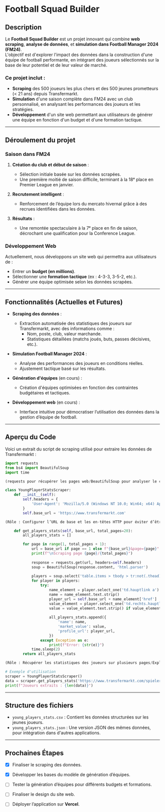 
# **Football Squad Builder**

## **Description**

Le **Football Squad Builder** est un projet innovant qui combine **web scraping**, **analyse de données**, et **simulation dans Football Manager 2024 (FM24)**.  
L'objectif est d'explorer l'impact des données dans la construction d'une équipe de football performante, en intégrant des joueurs sélectionnés sur la base de leur potentiel et de leur valeur de marché.

### Ce projet inclut :
- **Scraping** des 500 joueurs les plus chers et des 500 jeunes prometteurs (< 21 ans) depuis Transfermarkt.
- **Simulation** d'une saison complète dans FM24 avec un club personnalisé, en analysant les performances des joueurs et les stratégies.
- **Développement** d'un site web permettant aux utilisateurs de générer une équipe en fonction d'un budget et d'une formation tactique.

---

## **Déroulement du projet**

### **Saison dans FM24**
1. **Création du club et début de saison** :  
   - Sélection initiale basée sur les données scrapées.  
   - Une première moitié de saison difficile, terminant à la 18ᵉ place en Premier League en janvier.  
   
2. **Recrutement intelligent** :  
   - Renforcement de l’équipe lors du mercato hivernal grâce à des recrues identifiées dans les données.  

3. **Résultats** :  
   - Une remontée spectaculaire à la 7ᵉ place en fin de saison, décrochant une qualification pour la Conference League.

### **Développement Web**
Actuellement, nous développons un site web qui permettra aux utilisateurs de :
- Entrer un **budget (en millions)**.
- Sélectionner une **formation tactique** (ex : 4-3-3, 3-5-2, etc.).
- Générer une équipe optimisée selon les données scrapées.

---

## **Fonctionnalités (Actuelles et Futures)**

- **Scraping des données** :
  - Extraction automatisée des statistiques des joueurs sur Transfermarkt, avec des informations comme :
    - Nom, poste, club, valeur marchande.
    - Statistiques détaillées (matchs joués, buts, passes décisives, etc.).

- **Simulation Football Manager 2024** :
  - Analyse des performances des joueurs en conditions réelles.
  - Ajustement tactique basé sur les résultats.

- **Génération d'équipes** (en cours) :
  - Création d'équipes optimisées en fonction des contraintes budgétaires et tactiques.

- **Développement web** (en cours) :
  - Interface intuitive pour démocratiser l’utilisation des données dans la gestion d’équipe de football.

---

## **Aperçu du Code**

Voici un extrait du script de scraping utilisé pour extraire les données de Transfermarkt :  

```python
import requests
from bs4 import BeautifulSoup
import time

(requests pour récupérer les pages web/BeautifulSoup pour analyser le contenu HTML/pandas pour structurer et enregistrer les données)

class YoungPlayerStatsScraper:
    def __init__(self):
        self.headers = {
            'User-Agent': 'Mozilla/5.0 (Windows NT 10.0; Win64; x64) AppleWebKit/537.36 (KHTML, like Gecko) Chrome/91.0.4472.124 Safari/537.36'
        }
        self.base_url = 'https://www.transfermarkt.com'

(Rôle : Configurer l’URL de base et les en-têtes HTTP pour éviter d’être bloqué par les serveurs de Transfermarkt/Explication :Les en-têtes (User-Agent) simulent un navigateur pour éviter d’être identifié comme un bot/Utilisation de la méthode self.base_url pour centraliser la gestion des URLs)

    def get_players_stats(self, base_url, total_pages=20):
        all_players_stats = []

        for page in range(1, total_pages + 1):
            url = base_url if page == 1 else f"{base_url}&page={page}"
            print(f"\nScraping page {page}/{total_pages}")
            
            response = requests.get(url, headers=self.headers)
            soup = BeautifulSoup(response.content, 'html.parser')
            
            players = soup.select('table.items > tbody > tr:not(.thead)')
            for player in players:
                try:
                    name_element = player.select_one('td.hauptlink a')
                    name = name_element.text.strip()
                    player_url = self.base_url + name_element['href']
                    value_element = player.select_one('td.rechts.hauptlink')
                    value = value_element.text.strip() if value_element else "Not specified"
                    
                    all_players_stats.append({
                        'name': name,
                        'market_value': value,
                        'profile_url': player_url,
                    })
                except Exception as e:
                    print(f"Error: {str(e)}")
            time.sleep(2)
        return all_players_stats

(Rôle : Récupérer les statistiques des joueurs sur plusieurs pages/Explication du choix des outils :La boucle for itère sur les pages pour garantir que toutes les données sont récupérées/La méthode requests.get est utilisée pour envoyer une requête HTTP et récupérer le contenu des pages/La bibliothèque BeautifulSoup analyse le HTML et permet d’extraire les éléments ciblés comme les noms, positions et statistiques/Utilisation de time.sleep : Permet d’éviter que le serveur ne détecte le scraper comme un bot en espaçant les requêtes)

# Exemple d'utilisation
scraper = YoungPlayerStatsScraper()
data = scraper.get_players_stats('https://www.transfermarkt.com/spieler-statistik/wertvollstespieler/marktwertetop?altersklasse=u21', total_pages=5)
print(f"Joueurs extraits : {len(data)}")
```

---

## **Structure des fichiers**
- `young_players_stats.csv` : Contient les données structurées sur les jeunes joueurs.
- `young_players_stats.json` : Une version JSON des mêmes données, pour intégration dans d'autres applications.

---

## **Prochaines Étapes**
- [x] Finaliser le scraping des données.
- [x] Développer les bases du modèle de génération d’équipes.
- [ ] Tester la génération d’équipes pour différents budgets et formations.
- [ ] Finaliser le design du site web.
- [ ] Déployer l’application sur **Vercel**.

